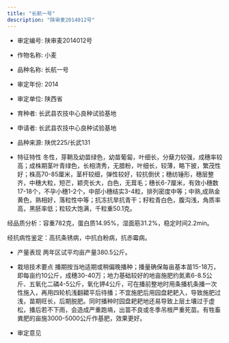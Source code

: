 ```yaml
---
title: "长航一号"
description: "陕审麦2014012号"
---
```

* 审定编号:  陕审麦2014012号

*  作物名称:  小麦

*  品种名称:  长航一号

*  审定年份:  2014

*  审定单位:  陕西省

* 育种者:  长武县农技中心良种试验基地

*  申请者:  长武县农技中心良种试验基地

*  品种来源:  陕优225/长武131

*  特征特性
冬性，芽鞘及幼苗绿色，幼苗葡匐，叶细长，分蘖力较强，成穗率较高；成株期茎叶青绿色，长相清秀，无腊粉，叶细长，较薄，略下披，繁茂性好；株高70-85厘米，茎杆较细，弹性较好，较抗倒伏；穗纺锤形，穗层整齐，中穗大粒，短芒，颖壳长大，白色，无茸毛；穗长6-7厘米，有效小穗数17-18个，不孕小穗1-2个，中部小穗结实3-4粒，排列密度中等；中熟,成熟金黄色，熟相好，落粒性中等；抗冻抗旱抗青干；籽粒青白色，腹沟浅，角质率高，黑胚率低；粒较大饱满，千粒重50.1克。
经品质分析：容重782克，蛋白质14.95%，湿面筋31.2%，稳定时间2.2min。
经抗病性鉴定：高抗条锈病，中抗白粉病，抗赤霉病。


*  产量表现
两年区试平均亩产量380.5公斤。

*  栽培技术要点
播期按当地适期或稍偏晚播种；播量确保每亩基本苗15-18万，即每亩约10公斤，成穗30-40万；地力基础较好的地亩施肥约氮素6-8.5公斤、五氧化二磷4-5公斤，氧化钾4公斤，可在播前整地时用条播机条播一次性施入，再用四轮机浅翻耱平后待播；不宜施肥后用园盘耙耙入，导致施肥过浅，苗期旺长，后期脱肥。同时播种时园盘耙耙地还易导致上层土壤过于虚松，播后若不下雨，会造成严重跑墒，出苗不良或冬季吊根严重死苗。有牲畜粪肥的亩施3000-5000公斤作基肥，效果更好。

*  审定意见

